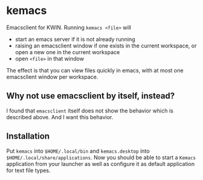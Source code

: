 # kemacs

Emacsclient for KWIN. Running `kemacs <file>` will

- start an emacs server if it is not already running
- raising an emacsclient window if one exists in the current workspace, or open a new one in the current workspace
- open `<file>` in that window

The effect is that you can view files quickly in emacs, with at most one
emacsclient window per workspace. 

## Why not use emacsclient by itself, instead?

I found that `emacsclient` itself does not show the behavior which is described
above. And I want this behavior.

## Installation

Put `kemacs` into `$HOME/.local/bin` and `kemacs.desktop` into
`$HOME/.local/share/applications`. Now you should be able to start a `Kemacs`
application from your launcher as well as configure it as default application
for text file types.
